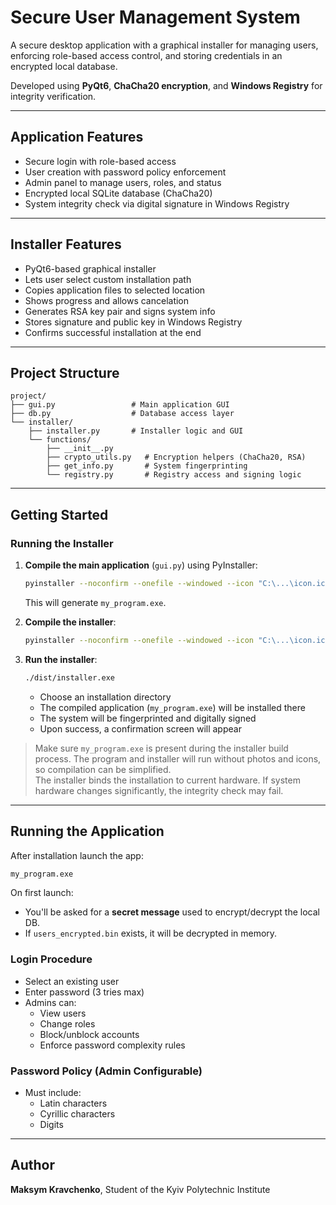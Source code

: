 # Secure User Management System

A secure desktop application with a graphical installer for managing users, enforcing role-based access control, and storing credentials in an encrypted local database.

Developed using **PyQt6**, **ChaCha20 encryption**, and **Windows Registry** for integrity verification.

---

## Application Features

- Secure login with role-based access
- User creation with password policy enforcement
- Admin panel to manage users, roles, and status
- Encrypted local SQLite database (ChaCha20)
- System integrity check via digital signature in Windows Registry

---

## Installer Features

- PyQt6-based graphical installer
- Lets user select custom installation path
- Copies application files to selected location
- Shows progress and allows cancelation
- Generates RSA key pair and signs system info
- Stores signature and public key in Windows Registry
- Confirms successful installation at the end

---

## Project Structure

```
project/
├── gui.py                 # Main application GUI
├── db.py                  # Database access layer
└── installer/
    ├── installer.py       # Installer logic and GUI
    └── functions/
        ├── __init__.py
        ├── crypto_utils.py   # Encryption helpers (ChaCha20, RSA)
        ├── get_info.py       # System fingerprinting
        └── registry.py       # Registry access and signing logic
```

---

## Getting Started

### Running the Installer

1. **Compile the main application** (`gui.py`) using PyInstaller:
   ```bash
   pyinstaller --noconfirm --onefile --windowed --icon "C:\...\icon.ico" --name "my_program" --add-data "C:\...\raccoon.jpg;." --add-data "C:\...\raccoon_simple.jpg;."  "C:\...\gui.py"
   ```
   This will generate `my_program.exe`.

2. **Compile the installer**:
   ```bash
   pyinstaller --noconfirm --onefile --windowed --icon "C:\...\icon.ico" --name "my_program_install" --add-data "C:\...\my_program.exe;." --add-data "C:\...\install.jpg;."  "C:\...\installer.py"
   ```

3. **Run the installer**:
   ```bash
   ./dist/installer.exe
   ```
   - Choose an installation directory  
   - The compiled application (`my_program.exe`) will be installed there  
   - The system will be fingerprinted and digitally signed  
   - Upon success, a confirmation screen will appear

> Make sure `my_program.exe` is present during the installer build process. The program and installer will run without photos and icons, so compilation can be simplified.
<br> The installer binds the installation to current hardware. If system hardware changes significantly, the integrity check may fail.

---

## Running the Application

After installation launch the app:

```bash
my_program.exe
```

On first launch:
- You'll be asked for a **secret message** used to encrypt/decrypt the local DB.
- If `users_encrypted.bin` exists, it will be decrypted in memory.

### Login Procedure

- Select an existing user
- Enter password (3 tries max)
- Admins can:
  - View users
  - Change roles
  - Block/unblock accounts
  - Enforce password complexity rules

### Password Policy (Admin Configurable)

- Must include:
  - Latin characters
  - Cyrillic characters
  - Digits

---

## Author

**Maksym Kravchenko**, Student of the Kyiv Polytechnic Institute
